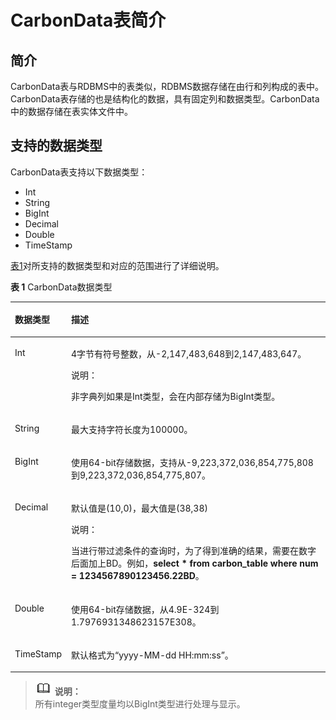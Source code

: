 # CarbonData表简介<a name="ZH-CN_TOPIC_0173179035"></a>

## 简介<a name="s37a167cf46534a5c86a6dd255f507313"></a>

CarbonData表与RDBMS中的表类似，RDBMS数据存储在由行和列构成的表中。CarbonData表存储的也是结构化的数据，具有固定列和数据类型。CarbonData中的数据存储在表实体文件中。

## 支持的数据类型<a name="s4d42c16cf1b345998429c2d60187f61b"></a>

CarbonData表支持以下数据类型：

-   Int
-   String
-   BigInt
-   Decimal
-   Double
-   TimeStamp

[表1](#te1b84a2aca034e4b9e5745ab6b7bb9fd)对所支持的数据类型和对应的范围进行了详细说明。

**表 1**  CarbonData数据类型

<a name="te1b84a2aca034e4b9e5745ab6b7bb9fd"></a>
<table><thead align="left"><tr id="rd3b328e62f2b4310bdef2241311e9aa0"><th class="cellrowborder" valign="top" width="17.86%" id="mcps1.2.3.1.1"><p id="aa28d1893b34e4eeaa48df18792631a86"><a name="aa28d1893b34e4eeaa48df18792631a86"></a><a name="aa28d1893b34e4eeaa48df18792631a86"></a><strong id="aff01f97dda44406f8696dc16db9755e6"><a name="aff01f97dda44406f8696dc16db9755e6"></a><a name="aff01f97dda44406f8696dc16db9755e6"></a>数据类型</strong></p>
</th>
<th class="cellrowborder" valign="top" width="82.14%" id="mcps1.2.3.1.2"><p id="a85bfd0562b2c48eb908159085edc4b2a"><a name="a85bfd0562b2c48eb908159085edc4b2a"></a><a name="a85bfd0562b2c48eb908159085edc4b2a"></a><strong id="acd837afd6a894dd38c2ed5b84054fce9"><a name="acd837afd6a894dd38c2ed5b84054fce9"></a><a name="acd837afd6a894dd38c2ed5b84054fce9"></a>描述</strong></p>
</th>
</tr>
</thead>
<tbody><tr id="r6ac513fe3c1349d09bd26a5604c5590f"><td class="cellrowborder" valign="top" width="17.86%" headers="mcps1.2.3.1.1 "><p id="a642277b4335e4f58a093239a03c99faf"><a name="a642277b4335e4f58a093239a03c99faf"></a><a name="a642277b4335e4f58a093239a03c99faf"></a>Int</p>
</td>
<td class="cellrowborder" valign="top" width="82.14%" headers="mcps1.2.3.1.2 "><p id="a3b30403f1eed4272ae1aa9b51c59bc0d"><a name="a3b30403f1eed4272ae1aa9b51c59bc0d"></a><a name="a3b30403f1eed4272ae1aa9b51c59bc0d"></a>4字节有符号整数，从-2,147,483,648到2,147,483,647。</p>
<div class="note" id="n7445349efce143f592b2cad98a229a5d"><a name="n7445349efce143f592b2cad98a229a5d"></a><a name="n7445349efce143f592b2cad98a229a5d"></a><span class="notetitle"> 说明： </span><div class="notebody"><p id="a6dbea4c08bf24cda85f5f62fd0ab8fab"><a name="a6dbea4c08bf24cda85f5f62fd0ab8fab"></a><a name="a6dbea4c08bf24cda85f5f62fd0ab8fab"></a>非字典列如果是Int类型，会在内部存储为BigInt类型。</p>
</div></div>
</td>
</tr>
<tr id="r6177c2e01b704ce294126970975cbc43"><td class="cellrowborder" valign="top" width="17.86%" headers="mcps1.2.3.1.1 "><p id="afeec3c1fd2ac4c84a7395cbb42ead7fc"><a name="afeec3c1fd2ac4c84a7395cbb42ead7fc"></a><a name="afeec3c1fd2ac4c84a7395cbb42ead7fc"></a>String</p>
</td>
<td class="cellrowborder" valign="top" width="82.14%" headers="mcps1.2.3.1.2 "><p id="a626dbc69aee1459aa9507338092e25c9"><a name="a626dbc69aee1459aa9507338092e25c9"></a><a name="a626dbc69aee1459aa9507338092e25c9"></a>最大支持字符长度为100000。</p>
</td>
</tr>
<tr id="r5ead914fca4b4de596d27b0f4b64e174"><td class="cellrowborder" valign="top" width="17.86%" headers="mcps1.2.3.1.1 "><p id="ae0a25f8a623d4deb989d6d0c3028f4a3"><a name="ae0a25f8a623d4deb989d6d0c3028f4a3"></a><a name="ae0a25f8a623d4deb989d6d0c3028f4a3"></a>BigInt</p>
</td>
<td class="cellrowborder" valign="top" width="82.14%" headers="mcps1.2.3.1.2 "><p id="a07346125300442148b45db0c18bd69d2"><a name="a07346125300442148b45db0c18bd69d2"></a><a name="a07346125300442148b45db0c18bd69d2"></a>使用64-bit存储数据，支持从-9,223,372,036,854,775,808到9,223,372,036,854,775,807。</p>
</td>
</tr>
<tr id="rdda503697b19495198c30c8e0c627b4d"><td class="cellrowborder" valign="top" width="17.86%" headers="mcps1.2.3.1.1 "><p id="acf6443d6bd224c5fb89c21f31604eb7d"><a name="acf6443d6bd224c5fb89c21f31604eb7d"></a><a name="acf6443d6bd224c5fb89c21f31604eb7d"></a>Decimal</p>
</td>
<td class="cellrowborder" valign="top" width="82.14%" headers="mcps1.2.3.1.2 "><p id="ad46da508c383488e84664641e9f4aa84"><a name="ad46da508c383488e84664641e9f4aa84"></a><a name="ad46da508c383488e84664641e9f4aa84"></a>默认值是(10,0)，最大值是(38,38)</p>
<div class="note" id="ne391f81fa0dd4db2a99fe35ca38fab0f"><a name="ne391f81fa0dd4db2a99fe35ca38fab0f"></a><a name="ne391f81fa0dd4db2a99fe35ca38fab0f"></a><span class="notetitle"> 说明： </span><div class="notebody"><p id="a33e816c61afc446dbce30490a9e9411c"><a name="a33e816c61afc446dbce30490a9e9411c"></a><a name="a33e816c61afc446dbce30490a9e9411c"></a>当进行带过滤条件的查询时，为了得到准确的结果，需要在数字后面加上BD。例如，<strong id="abaac208bb93d4b05b7a8c9ee5b433c70"><a name="abaac208bb93d4b05b7a8c9ee5b433c70"></a><a name="abaac208bb93d4b05b7a8c9ee5b433c70"></a>select * from carbon_table where num =  1234567890123456.22BD</strong>。</p>
</div></div>
</td>
</tr>
<tr id="r1cdaa25b579b49f085957a2c9f17f0b6"><td class="cellrowborder" valign="top" width="17.86%" headers="mcps1.2.3.1.1 "><p id="a16752fb94c3e43c1a1689edc2a13b61d"><a name="a16752fb94c3e43c1a1689edc2a13b61d"></a><a name="a16752fb94c3e43c1a1689edc2a13b61d"></a>Double</p>
</td>
<td class="cellrowborder" valign="top" width="82.14%" headers="mcps1.2.3.1.2 "><p id="a1d8592a7fa244b05851f90de48955904"><a name="a1d8592a7fa244b05851f90de48955904"></a><a name="a1d8592a7fa244b05851f90de48955904"></a>使用64-bit存储数据，从4.9E-324到1.7976931348623157E308。</p>
</td>
</tr>
<tr id="rd79a0af8d043482792b8cea697ace2f5"><td class="cellrowborder" valign="top" width="17.86%" headers="mcps1.2.3.1.1 "><p id="acbdeefa77b3a466cae261d060f709cd7"><a name="acbdeefa77b3a466cae261d060f709cd7"></a><a name="acbdeefa77b3a466cae261d060f709cd7"></a>TimeStamp</p>
</td>
<td class="cellrowborder" valign="top" width="82.14%" headers="mcps1.2.3.1.2 "><p id="a92b5ac6157034199bdd2ae14ebb79a93"><a name="a92b5ac6157034199bdd2ae14ebb79a93"></a><a name="a92b5ac6157034199bdd2ae14ebb79a93"></a>默认格式为“yyyy-MM-dd HH:mm:ss”。</p>
</td>
</tr>
</tbody>
</table>

>![](public_sys-resources/icon-note.gif) **说明：**   
>所有integer类型度量均以BigInt类型进行处理与显示。  


